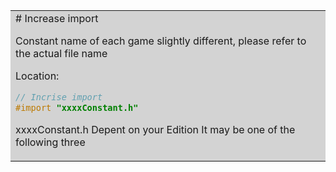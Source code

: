<table><tr><td bgcolor=lightgray>
# Increase import

Constant name of each game slightly different, please refer to the actual file name

Location:


```objectivec
// Incrise import
#import "xxxxConstant.h"
```
xxxxConstant.h
Depent on your Edition
It may be one of the following three



